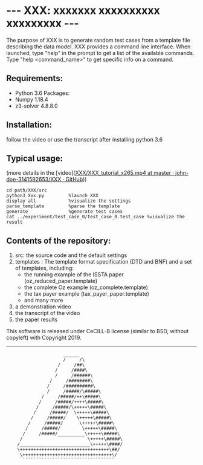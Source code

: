 --- XXX: xxxxxxx xxxxxxxxxx xxxxxxxxx ---
===============================

The purpose of XXX is to generate random test cases from a template file describing the data model. XXX provides a command line interface. When launched, type "help" in the prompt to get a list of the available commands.
Type "help <command_name>" to get specific info on a command.


Requirements:
-----------
 * Python 3.6
Packages:
 * Numpy 1.18.4
 * z3-solver 4.8.8.0

Installation:
-----------
 follow the video or use the transcript after installing python 3.6
 
 
 Typical usage: 
-----------
 (more details in the [video]([XXX/XXX_tutorial_x265.mp4 at master · john-doe-3141592653/XXX · GitHub](https://github.com/john-doe-3141592653/XXX/blob/master/XXX_tutorial_x265.mp4)))
 

```
cd path/XXX/src
python3 Xxx.py         %launch XXX
display all            %visualize the settings
parse_template         %parse the template
generate               %generate test cases
cat ../experiment/test_case_0/test_case_0.test_case %visualize the result
```

Contents of the repository:
-----------

 1. src: the source code and the default settings
 2. templates : The template format specification (DTD and BNF) and a set of
 templates, including:
 	* the running example of the ISSTA paper (oz_reduced_paper.template)
 	* the complete Oz example (oz_complete.template)
 	* the tax payer example (tax_payer_paper.template)
 	* and many more
 3. a demonstration video
 4. the transcript of the video
 5. the paper results
 
 
This software is released under CeCILL-B license (similar to BSD, without copyleft) 
with Copyright 2019.
 ______
 
		                 ______			
	        	         /     /\
		               /     /##\
		              /     /####\
	        	      /     /######\
		            /     /########\
		           /     /##########\
	        	   /     /#####/\#####\
		         /     /#####/++\#####\
		        /     /#####/++++\#####\
		       /     /#####/\+++++\#####\
		      /     /#####/  \+++++\#####\
		     /     /#####/    \+++++\#####\
		    /     /#####/      \+++++\#####\		
		   /     /#####/        \+++++\#####\
		  /     /#####/__________\+++++\#####\
		 /                        \+++++\#####\
		/__________________________\+++++\####/
		\+++++++++++++++++++++++++++++++++\##/
		 \+++++++++++++++++++++++++++++++++\/
		  ``````````````````````````````````

